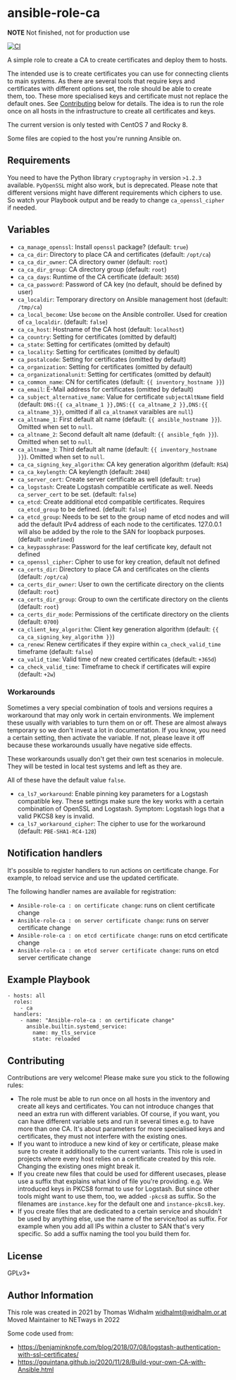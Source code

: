 # ansible-role-ca

**NOTE** Not finished, not for production use

[![CI](https://github.com/netways/ansible-role-ca/workflows/Molecule%20Test/badge.svg?event=push)](https://github.com/netways/ansible-role-ca/workflows/Molecule%20Test/badge.svg)

A simple role to create a CA to create certificates and deploy them to hosts.

The intended use is to create certificates you can use for connecting clients to main systems. As there are several tools that require keys and certificates with different options set, the role should be able to create them, too. These more specialised keys and certificate must not replace the default ones. See [Contributing](#contributing) below for details. The idea is to run the role once on all hosts in the infrastructure to create all certificates and keys.

The current version is only tested with CentOS 7 and Rocky 8.

Some files are copied to the host you're running Ansible on.

## Requirements ##

You need to have the Python library `cryptography` in version `>1.2.3` available. `PyOpenSSL` might also work, but is deprecated. Please note that different versions might have different requirements which ciphers to use. So watch your Playbook output and be ready to change `ca_openssl_cipher` if needed.

## Variables ##

* `ca_manage_openssl`: Install `openssl` package? (default: `true`)
* `ca_ca_dir`: Directory to place CA and certificates (default: `/opt/ca`)
* `ca_ca_dir_owner`: CA directory owner (default: `root`)
* `ca_ca_dir_group`: CA directory group (default: `root`)
* `ca_ca_days`: Runtime of the CA certificate (default: `3650`)
* `ca_ca_password`: Password of CA key (no default, should be defined by user)
* `ca_localdir`: Temporary directory on Ansible management host (default: `/tmp/ca`)
* `ca_local_become`: Use `become` on the Ansible controller. Used for creation of `ca_localdir`. (default: `false`)
* `ca_ca_host`: Hostname of the CA host (default: `localhost`)
* `ca_country`: Setting for certificates (omitted by default)
* `ca_state`: Setting for certificates (omitted by default)
* `ca_locality`: Setting for certificates (omitted by default)
* `ca_postalcode`: Setting for certificates (omitted by default)
* `ca_organization`: Setting for certificates (omitted by default)
* `ca_organizationalunit`: Setting for certificates (omitted by default)
* `ca_common_name`: CN for certificates (default: `{{ inventory_hostname }}`)
* `ca_email`: E-Mail address for certificates (omitted by default)
* `ca_subject_alternative_name`: Value for certificate `subjectAltName` field (default: `DNS:{{ ca_altname_1 }},DNS:{{ ca_altname_2 }},DNS:{{ ca_altname_3}}`, omitted if all `ca_altnameX` varaibles are `null`)
* `ca_altname_1`: First default alt name (default: `{{ ansible_hostname }}`). Omitted when set to `null`.
* `ca_altname_2`: Second default alt name (default: `{{ ansible_fqdn }}`). Omitted when set to `null`.
* `ca_altname_3`: Third default alt name (default: `{{ inventory_hostname }}`). Omitted when set to `null`.
* `ca_ca_signing_key_algorithm`: CA key generation algorithm (default: `RSA`)
* `ca_ca_keylength`: CA keylength (default: `2048`)
* `ca_server_cert`: Create server certificate as well (default: `true`)
* `ca_logstash`: Create Logstash compatible certificate as well. Needs `ca_server_cert` to be set. (default: `false`)
* `ca_etcd`: Create additional etcd compatible certificates. Requires `ca_etcd_group` to be defined. (default: `false`)
* `ca_etcd_group`: Needs to be set to the group name of etcd nodes and will add the default IPv4 address of each node to the certificates. 127.0.0.1 will also be added by the role to the SAN for loopback purposes.(default: `undefined`)
* `ca_keypassphrase`: Password for the leaf certificate key, default not defined
* `ca_openssl_cipher`: Cipher to use for key creation, default not defined
* `ca_certs_dir`: Directory to place CA and certificates on the clients (default: `/opt/ca`)
* `ca_certs_dir_owner`: User to own the certificate directory on the clients (default: `root`)
* `ca_certs_dir_group`: Group to own the certificate directory on the clients (default: `root`)
* `ca_certs_dir_mode`: Permissions of the certificate directory on the clients (default: `0700`)
* `ca_client_key_algorithm`: Client key generation algorithm (default: `{{ ca_ca_signing_key_algorithm }}`)
* `ca_renew`: Renew certificates if they expire within `ca_check_valid_time` timeframe (default: `false`)
* `ca_valid_time`: Valid time of new created certificates (default: `+365d`)
* `ca_check_valid_time`: Timeframe to check if certificates will expire (default: `+2w`)

### Workarounds ###

Sometimes a very special combination of tools and versions requires a workaround that may only work in certain environments. We implement these usually with variables to turn them on or off. These are almost always temporary so we don't invest a lot in documentation. If you know, you need a certain setting, then activate the variable. If not, please leave it off because these workarounds usually have negative side effects.

These workarounds usually don't get their own test scenarios in molecule. They will be tested in local test systems and left as they are.

All of these have the default value `false`.

* `ca_ls7_workaround`: Enable pinning key parameters for a Logstash compatible key. These settings make sure the key works with a certain combination of OpenSSL and Logstash. Symptom: Logstash logs that a valid PKCS8 key is invalid.
* `ca_ls7_workaround_cipher`: The cipher to use for the workaround (default: `PBE-SHA1-RC4-128`)

## Notification handlers

It's possible to register handlers to run actions on certificate change. For example, to reload service and use the updated certificate.

The following handler names are available for registration:

* `Ansible-role-ca : on certificate change`: runs on client certificate change
* `Ansible-role-ca : on server certificate change`: runs on server certificate change
* `Ansible-role-ca : on etcd certificate change`: runs on etcd certificate change
* `Ansible-role-ca : on etcd server certificate change`: runs on etcd server certificate change


## Example Playbook ##

    - hosts: all
      roles:
        - ca
      handlers:
        - name: "Ansible-role-ca : on certificate change"
          ansible.builtin.systemd_service:
            name: my_tls_service
            state: reloaded

## Contributing ##

Contributions are very welcome! Please make sure you stick to the following rules:

* The role must be able to run once on all hosts in the inventory and create all keys and certificates. You can not introduce changes that need an extra run with different variables. Of course, if you want, you can have different variable sets and run it several times e.g. to have more than one CA. It's about parameters for more specialised keys and certificates, they must not interfere with the existing ones.
* If you want to introduce a new kind of key or certificate, please make sure to create it additionally to the current variants. This role is used in projects where every host relies on a certificate created by this role. Changing the existing ones might break it.
* If you create new files that could be used for different usecases, please use a suffix that explains what kind of file you're providing. e.g. We introduced keys in PKCS8 format to use for Logstash. But since other tools might want to use them, too, we added `-pkcs8` as suffix. So the filenames are `instance.key` for the default one and `instance-pkcs8.key`.
* If you create files that are dedicated to a certain service and shouldn't be used by anything else, use the name of the service/tool as suffix. For example when you add all IPs within a cluster to SAN that's very specific. So add a suffix naming the tool you build them for.

## License ##

GPLv3+

Author Information
------------------

This role was created in 2021 by Thomas Widhalm <widhalmt@widhalm.or.at>
Moved Maintainer to NETways in 2022

Some code used from:

* https://benjaminknofe.com/blog/2018/07/08/logstash-authentication-with-ssl-certificates/
* https://gquintana.github.io/2020/11/28/Build-your-own-CA-with-Ansible.html
